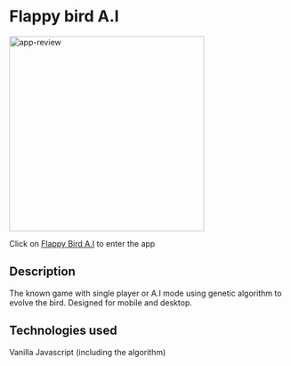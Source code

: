 # Flappy bird A.I

<img width="350" src="https://res.cloudinary.com/ddijwyj2m/image/upload/v1640005047/assetes-portfolio/ykryv812iwme02nho8mi.jpg" alt="app-review"/>

Click on [Flappy Bird A.I](https://flappy-ml.netlify.app/) to enter the app

## Description

The known game with single player or A.I mode using genetic algorithm to evolve the bird.
Designed for mobile and desktop.

## Technologies used

Vanilla Javascript (including the algorithm)
